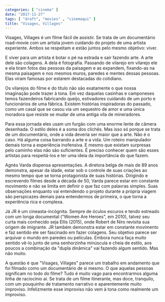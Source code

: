 ```yaml
---
categories: [ "cinema" ]
date: "2017-11-27"
tags: [ "draft", "movies" , "cinemaqui" ]
title: "Visages, Villages"
---
```

Visages, Villages é um filme fácil de assistir. Se trata de um
documentário road-movie com um artista jovem cuidando do projeto de
uma artista experiente. Ambos se respeitam e estão juntos pelo mesmo
objetivo: viver.

E viver para um artista é botar o pé na estrada e sair fazendo arte. A
arte dele são colagens. A dela é fotografia. Passando de vilarejo em
vilarejo ele e ela tiram fotos das pessoas da paisagem e as expandem,
fixando-as na mesma paisagem e nos mesmos muros, paredes e mentes dessas
pessoas. Elas viram famosas por estarem destacadas do cotidiano.

Os vilarejos do filme e do título não são exatamente o que nossa
imaginação pode trazer à tona. Em vez daquelas casinhas e camponeses
temos fazendeiros fabricando queijo, estivadores cuidando de um porto e
funcionários de uma fábrica. Existem histórias inspiradoras do passado,
como um casal que se casou via um sequestro de amor e uma única moradora
que resiste se mudar de uma antiga vila de mineradores.

Para essa jornada eles usam um furgão com uma enorme lente de câmera
desenhada. O estilo deles é a soma dos clichês. Mas isso só porque
se trata de um documentário, onde a vida deveria ser maior que a
arte. Não é o caso. Há alguma coisa barrando a arte e a vida. Um
roteiro manipulador demais torna a experiência inofensiva. E mesmo que
existam surpresas pelo caminho elas não são suficientes. É preciso
conhecer quem são esses artistas para respeitá-los e ter uma ideia da
importância do que fazem.

Agnès Varda dispensa apresentações. A diretora belga de mais de 89
anos demonstra, apesar da idade, estar sob o controle de suas criações
ao mesmo tempo que se torna protagonista de suas histórias. Dirigindo
e escrevendo filmes desde a década de 50, Varda parece estar em
constante movimento e não se limita em definir o que faz com palavras
simples. Suas observações enquanto vai entendendo o projeto durante
a própria viagem são perspicazes demais para entendermos de primeira,
o que torna a experiência rica e complexa.

Já JR é um cineasta-incógnita. Sempre de óculos escuros e tendo
estreado com um longa documental ("Women Are Heroes", em 2010), talvez seu
curta mais conhecido seja Ellis (2015), onde Robert de Niro revisita sua
origem de imigrante. JR também demonstra estar em constante movimento
e faz sentido ele ser fascinado em fazer colagens. Seu objetivo parece
ser arquivar o mundo em paredes ou películas. Embora nunca faça muito
sentido vê-lo junto de uma senhorzinha minúscula e cheia de estilo, aos
poucos a combinação da "dupla dinâmica" vai fazendo algum sentido. Mas
não muito.

A questão é que "Visages, Villages" parece um trabalho em andamento
que foi filmado como um documentário de si mesmo. O que aquelas pessoas
significam no todo do filme? Tudo é muito vago para encontrarmos alguma
linha de raciocínio aí. Se trata de um filme itinerante, mas doce,
tranquilo, com um pouquinho de tratamento narrativo e aparentemente muito
improviso. Infelizmente esse improviso não vem à tona como realmente
um improviso.
